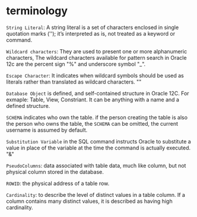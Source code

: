 # terminology

`String Literal`: A string literal is a set of characters enclosed in single quotation marks \(''\); it’s interpreted as is, not treated as a keyword or command.

`Wildcard characters`: They are used to present one or more alphanumeric characters, The wildcard characters available for pattern search in Oracle 12c are the percent sign "%" and underscore symbol "\_".

`Escape Character`: It indicates when wildcard symbols should be used as literals rather than translated as wildcard characters. "\"

`Database Object` is defined, and self-contained structure in Oracle 12C. For exmaple: Table, View, Constriant. It can be anything with a name and a defined structure.

`SCHEMA` indicates who own the table. if the person creating the table is also the person who owns the table, the `SCHEMA` can be omitted, the current username is assumed by default.

`Substitution Variable` in the SQL command instructs Oracle to substitute a value in place of the variable at the time the command is actually executed. "&"

`PseudoColumns`: data associated with table data, much like column, but not physical column stored in the database.

`ROWID`: the physical address of a table row.

`Cardinality`: to describe the level of distinct values in a table column. If a column contains many distinct values, it is described as having high cardinality.

